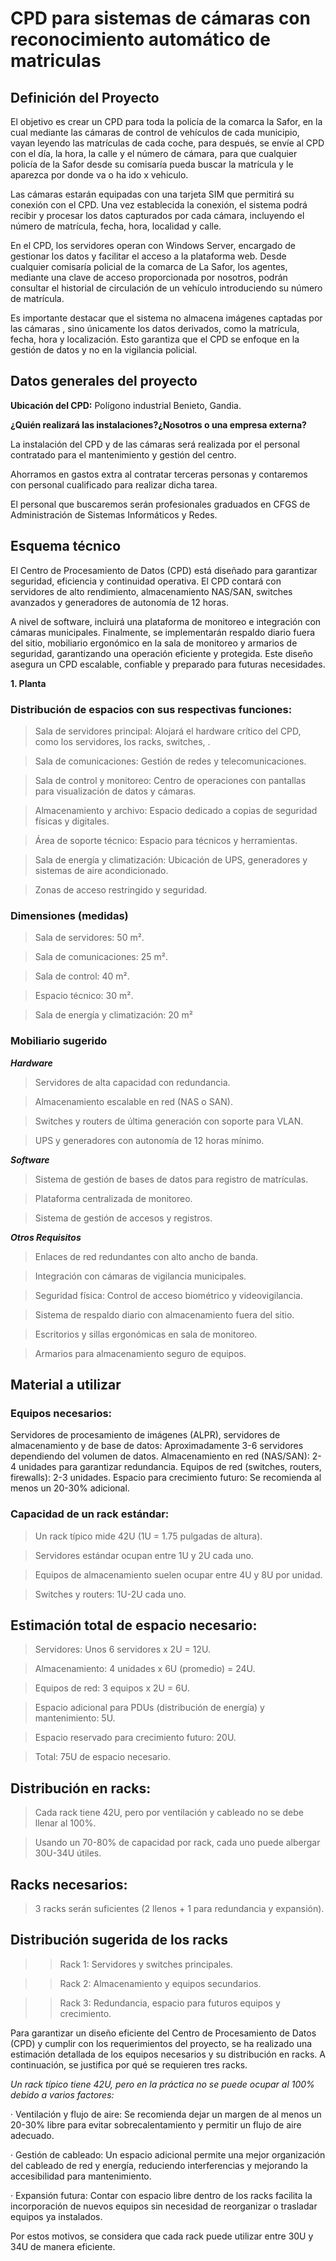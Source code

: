 # CPD para sistemas de cámaras con reconocimiento automático de matriculas
## Definición del Proyecto
El objetivo es crear un CPD para toda la policía de la comarca la Safor, en la cual mediante las cámaras de control de vehículos de cada municipio, vayan leyendo las matrículas de cada coche, para después, se envíe al CPD con el día, la hora, la calle y el número de cámara, para que cualquier policía de la Safor desde su comisaría pueda buscar la matrícula y le aparezca por donde va o ha ido x vehiculo.

Las cámaras estarán equipadas con una tarjeta SIM que permitirá su conexión con el CPD. Una vez establecida la conexión, el sistema podrá recibir y procesar los datos capturados por cada cámara, incluyendo el número de matrícula, fecha, hora, localidad y calle.

En el CPD, los servidores operan con Windows Server, encargado de gestionar los datos y facilitar el acceso a la plataforma web. Desde cualquier comisaría policial de la comarca de La Safor, los agentes, mediante una clave de acceso proporcionada por nosotros, podrán consultar el historial de circulación de un vehículo introduciendo su número de matrícula.

Es importante destacar que el sistema no almacena imágenes captadas por las cámaras , sino únicamente los datos derivados, como la matrícula, fecha, hora y localización. Esto garantiza que el CPD se enfoque en la gestión de datos y no en la vigilancia policial.

## Datos generales del proyecto

**Ubicación del CPD:** Polígono industrial Benieto, Gandia.

**¿Quién realizará las instalaciones?¿Nosotros o una empresa externa?** 

La instalación del CPD y de las cámaras será realizada por el personal contratado para el mantenimiento y gestión del centro.

Ahorramos en gastos extra al contratar terceras personas y contaremos con personal cualificado para realizar dicha tarea.

El personal que buscaremos serán profesionales graduados en CFGS de Administración de Sistemas Informáticos y Redes.

## Esquema técnico
El Centro de Procesamiento de Datos (CPD) está diseñado para garantizar seguridad, eficiencia y continuidad operativa.
El CPD contará con servidores de alto rendimiento, almacenamiento NAS/SAN, switches avanzados y generadores de autonomía de 12 horas. 

A nivel de software, incluirá una plataforma de monitoreo e integración con cámaras municipales.
Finalmente, se implementarán respaldo diario fuera del sitio, mobiliario ergonómico en la sala de monitoreo y armarios de seguridad, garantizando una operación eficiente y protegida. Este diseño asegura un CPD escalable, confiable y preparado para futuras necesidades.

**1. Planta**

### Distribución de espacios con sus respectivas funciones:

> Sala de servidores principal: Alojará el hardware crítico del CPD, como los servidores, los racks, switches, .

> Sala de comunicaciones: Gestión de redes y telecomunicaciones.

> Sala de control y monitoreo: Centro de operaciones con pantallas para visualización de datos y cámaras.

> Almacenamiento y archivo: Espacio dedicado a copias de seguridad físicas y digitales.

> Área de soporte técnico: Espacio para técnicos y herramientas.

> Sala de energía y climatización: Ubicación de UPS, generadores y sistemas de aire acondicionado.

> Zonas de acceso restringido y seguridad.

### Dimensiones (medidas)

> Sala de servidores: 50 m².
 
> Sala de comunicaciones: 25 m².

> Sala de control: 40 m².

> Espacio técnico: 30 m².

> Sala de energía y climatización: 20 m²

### Mobiliario sugerido

***Hardware***

> Servidores de alta capacidad con redundancia.

> Almacenamiento escalable en red (NAS o SAN).

> Switches y routers de última generación con soporte para VLAN.

> UPS y generadores con autonomía de 12 horas mínimo.

***Software***

> Sistema de gestión de bases de datos para registro de matrículas.

> Plataforma centralizada de monitoreo.

> Sistema de gestión de accesos y registros.

***Otros Requisitos***

> Enlaces de red redundantes con alto ancho de banda.

> Integración con cámaras de vigilancia municipales.

> Seguridad física: Control de acceso biométrico y videovigilancia.

> Sistema de respaldo diario con almacenamiento fuera del sitio.

> Escritorios y sillas ergonómicas en sala de monitoreo.

> Armarios para almacenamiento seguro de equipos.

## Material a utilizar

### Equipos necesarios:

Servidores de procesamiento de imágenes (ALPR), servidores de almacenamiento y de base de datos: Aproximadamente 3-6 servidores dependiendo del volumen de datos.
Almacenamiento en red (NAS/SAN): 2-4 unidades para garantizar redundancia.
Equipos de red (switches, routers, firewalls): 2-3 unidades.
Espacio para crecimiento futuro: Se recomienda al menos un 20-30% adicional.

### Capacidad de un rack estándar:

> Un rack típico mide 42U (1U = 1.75 pulgadas de altura).

> Servidores estándar ocupan entre 1U y 2U cada uno.

> Equipos de almacenamiento suelen ocupar entre 4U y 8U por unidad.

> Switches y routers: 1U-2U cada uno.

## Estimación total de espacio necesario:

> Servidores: Unos 6 servidores x 2U = 12U.

> Almacenamiento: 4 unidades x 6U (promedio) = 24U.

> Equipos de red: 3 equipos x 2U = 6U.

> Espacio adicional para PDUs (distribución de energía) y mantenimiento: 5U.

> Espacio reservado para crecimiento futuro: 20U.

> Total: 75U de espacio necesario.

## Distribución en racks:

> Cada rack tiene 42U, pero por ventilación y cableado no se debe llenar al 100%.

> Usando un 70-80% de capacidad por rack, cada uno puede albergar 30U-34U útiles.

## Racks necesarios:

> 3 racks serán suficientes (2 llenos + 1 para redundancia y expansión).

## Distribución sugerida de los racks

>> Rack 1: Servidores y switches principales.

>> Rack 2: Almacenamiento y equipos secundarios.

>> Rack 3: Redundancia, espacio para futuros equipos y crecimiento.

Para garantizar un diseño eficiente del Centro de Procesamiento de Datos (CPD) y cumplir con los requerimientos del proyecto, se ha realizado una estimación detallada de los equipos necesarios y su distribución en racks. A continuación, se justifica por qué se requieren tres racks.

*Un rack típico tiene 42U, pero en la práctica no se puede ocupar al 100% debido a varios factores:*

· Ventilación y flujo de aire: Se recomienda dejar un margen de al menos un 20-30% libre para evitar sobrecalentamiento y permitir un flujo de aire adecuado.

· Gestión de cableado: Un espacio adicional permite una mejor organización del cableado de red y energía, reduciendo interferencias y mejorando la accesibilidad para mantenimiento.

· Expansión futura: Contar con espacio libre dentro de los racks facilita la incorporación de nuevos equipos sin necesidad de reorganizar o trasladar equipos ya instalados.

Por estos motivos, se considera que cada rack puede utilizar entre 30U y 34U de manera eficiente.
